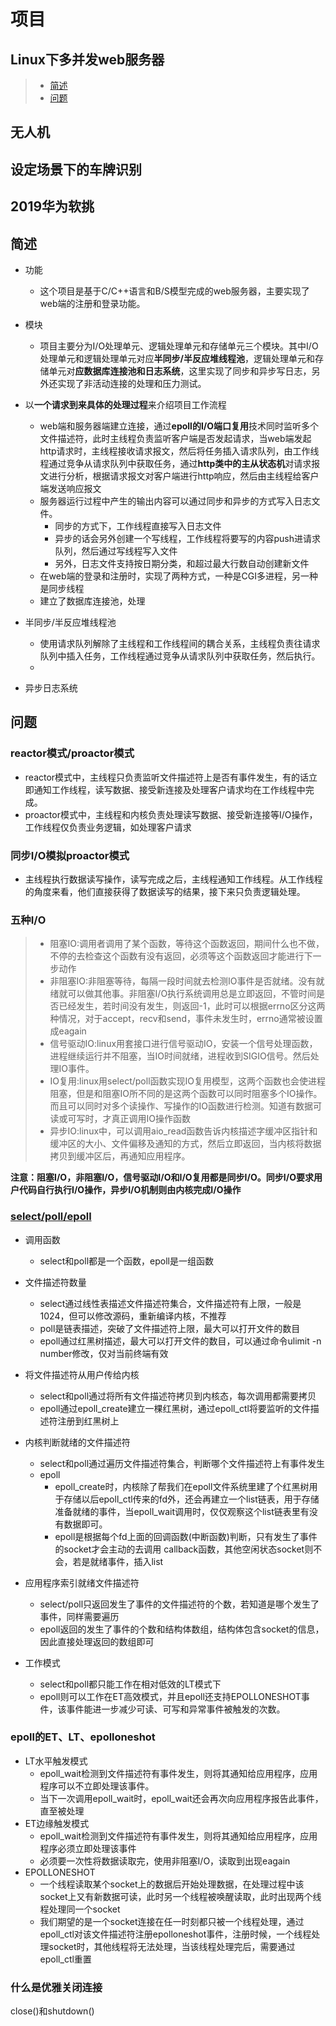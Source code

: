 # 项目

## Linux下多并发web服务器
> * [简述](#简述)
> * [问题](#问题)

## 无人机

## 设定场景下的车牌识别

## 2019华为软挑

## 简述
* 功能
    * 这个项目是基于C/C++语言和B/S模型完成的web服务器，主要实现了web端的注册和登录功能。
* 模块
    * 项目主要分为I/O处理单元、逻辑处理单元和存储单元三个模块。其中I/O处理单元和逻辑处理单元对应**半同步/半反应堆线程池**，逻辑处理单元和存储单元对**应数据库连接池和日志系统**，这里实现了同步和异步写日志，另外还实现了非活动连接的处理和压力测试。

* 以**一个请求到来具体的处理过程**来介绍项目工作流程
    * web端和服务器端建立连接，通过**epoll的I/O端口复用**技术同时监听多个文件描述符，此时主线程负责监听客户端是否发起请求，当web端发起http请求时，主线程接收请求报文，然后将任务插入请求队列，由工作线程通过竞争从请求队列中获取任务，通过**http类中的主从状态机**对请求报文进行分析，根据请求报文对客户端进行http响应，然后由主线程给客户端发送响应报文
    * 服务器运行过程中产生的输出内容可以通过同步和异步的方式写入日志文件。
        * 同步的方式下，工作线程直接写入日志文件
        * 异步的话会另外创建一个写线程，工作线程将要写的内容push进请求队列，然后通过写线程写入文件
        * 另外，日志文件支持按日期分类，和超过最大行数自动创建新文件
    * 在web端的登录和注册时，实现了两种方式，一种是CGI多进程，另一种是同步线程
    * 建立了数据库连接池，处理
    

* 半同步/半反应堆线程池
    *  使用请求队列解除了主线程和工作线程间的耦合关系，主线程负责往请求队列中插入任务，工作线程通过竞争从请求队列中获取任务，然后执行。
    *  
* 异步日志系统
    

## 问题
### reactor模式/proactor模式
* reactor模式中，主线程只负责监听文件描述符上是否有事件发生，有的话立即通知工作线程，读写数据、接受新连接及处理客户请求均在工作线程中完成。
* proactor模式中，主线程和内核负责处理读写数据、接受新连接等I/O操作，工作线程仅负责业务逻辑，如处理客户请求

### 同步I/O模拟proactor模式
* 主线程执行数据读写操作，读写完成之后，主线程通知工作线程。从工作线程的角度来看，他们直接获得了数据读写的结果，接下来只负责逻辑处理。

### 五种I/O
> * 阻塞IO:调用者调用了某个函数，等待这个函数返回，期间什么也不做，不停的去检查这个函数有没有返回，必须等这个函数返回才能进行下一步动作
> * 非阻塞IO:非阻塞等待，每隔一段时间就去检测IO事件是否就绪。没有就绪就可以做其他事。非阻塞I/O执行系统调用总是立即返回，不管时间是否已经发生，若时间没有发生，则返回-1，此时可以根据errno区分这两种情况，对于accept，recv和send，事件未发生时，errno通常被设置成eagain
> * 信号驱动IO:linux用套接口进行信号驱动IO，安装一个信号处理函数，进程继续运行并不阻塞，当IO时间就绪，进程收到SIGIO信号。然后处理IO事件。
> * IO复用:linux用select/poll函数实现IO复用模型，这两个函数也会使进程阻塞，但是和阻塞IO所不同的是这两个函数可以同时阻塞多个IO操作。而且可以同时对多个读操作、写操作的IO函数进行检测。知道有数据可读或可写时，才真正调用IO操作函数
> * 异步IO:linux中，可以调用aio_read函数告诉内核描述字缓冲区指针和缓冲区的大小、文件偏移及通知的方式，然后立即返回，当内核将数据拷贝到缓冲区后，再通知应用程序。

**注意：阻塞I/O，非阻塞I/O，信号驱动I/O和I/O复用都是同步I/O。同步I/O要求用户代码自行执行I/O操作，异步I/O机制则由内核完成I/O操作**

### [select/poll/epoll](https://blog.csdn.net/u012398613/article/details/51787548)
* 调用函数
    * select和poll都是一个函数，epoll是一组函数
* 文件描述符数量
    * select通过线性表描述文件描述符集合，文件描述符有上限，一般是1024，但可以修改源码，重新编译内核，不推荐
    * poll是链表描述，突破了文件描述符上限，最大可以打开文件的数目
    * epoll通过红黑树描述，最大可以打开文件的数目，可以通过命令ulimit -n number修改，仅对当前终端有效
* 将文件描述符从用户传给内核
    * select和poll通过将所有文件描述符拷贝到内核态，每次调用都需要拷贝
    * epoll通过epoll_create建立一棵红黑树，通过epoll_ctl将要监听的文件描述符注册到红黑树上
* 内核判断就绪的文件描述符
    * select和poll通过遍历文件描述符集合，判断哪个文件描述符上有事件发生
    * epoll
        * epoll_create时，内核除了帮我们在epoll文件系统里建了个红黑树用于存储以后epoll_ctl传来的fd外，还会再建立一个list链表，用于存储准备就绪的事件，当epoll_wait调用时，仅仅观察这个list链表里有没有数据即可。
        * epoll是根据每个fd上面的回调函数(中断函数)判断，只有发生了事件的socket才会主动的去调用 callback函数，其他空闲状态socket则不会，若是就绪事件，插入list
    
* 应用程序索引就绪文件描述符
    *  select/poll只返回发生了事件的文件描述符的个数，若知道是哪个发生了事件，同样需要遍历
    *  epoll返回的发生了事件的个数和结构体数组，结构体包含socket的信息，因此直接处理返回的数组即可
* 工作模式
    * select和poll都只能工作在相对低效的LT模式下
    * epoll则可以工作在ET高效模式，并且epoll还支持EPOLLONESHOT事件，该事件能进一步减少可读、可写和异常事件被触发的次数。   

### epoll的ET、LT、epolloneshot
* LT水平触发模式
    * epoll_wait检测到文件描述符有事件发生，则将其通知给应用程序，应用程序可以不立即处理该事件。
    * 当下一次调用epoll_wait时，epoll_wait还会再次向应用程序报告此事件，直至被处理
* ET边缘触发模式
    *  epoll_wait检测到文件描述符有事件发生，则将其通知给应用程序，应用程序必须立即处理该事件
    * 必须要一次性将数据读取完，使用非阻塞I/O，读取到出现eagain
* EPOLLONESHOT
    * 一个线程读取某个socket上的数据后开始处理数据，在处理过程中该socket上又有新数据可读，此时另一个线程被唤醒读取，此时出现两个线程处理同一个socket
    * 我们期望的是一个socket连接在任一时刻都只被一个线程处理，通过epoll_ctl对该文件描述符注册epolloneshot事件，注册时候，一个线程处理socket时，其他线程将无法处理，当该线程处理完后，需要通过epoll_ctl重置

### 什么是优雅关闭连接
close()和shutdown()




